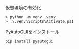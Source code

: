 仮想環境の有効化

```
> python -m venv .venv
> .\.venv\Scripts\Activate.ps1
```

PyAutoGUIをインストール
```
pip install pyautogui
```